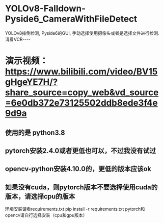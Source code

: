 # YOLOv8-Falldown-Pyside6_CameraWithFileDetect
YOLOv8摔倒检测,  Pyside6的GUI,  手动选择使用摄像头或者是选择文件进行检测. 请看VCR----
# 演示视频： https://www.bilibili.com/video/BV15gHgeYE7H/?share_source=copy_web&vd_source=6e0db372e73125502ddb8ede3f4e9d9a

## 使用的是  python3.8
## pytorch安装2.4.0或者更低也可以，不过我没有试过
## opencv-python安装4.10.0的，更低的版本应该ok
## 如果没有cuda，则pytorch版本不要选择使用cuda的版本，请选择cpu的版本

环境安装请看requirements.txt
pip install -r requirements.txt
pytorch和opencv请自行选择安装（cpu和gpu版本）
